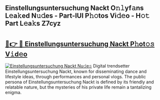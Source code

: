 ## Einstellungsuntersuchung Nackt O𝚗𝚕yf𝚊ns L𝚎a𝚔ed N𝚞𝚍es - Part-IUI P𝚑𝚘tos Vi𝚍𝚎o - H𝚘𝚝 Part L𝚎a𝚔s Z7cyz

# <h2><a href="http://kf3m7x.oniu.top/?m=Einstellungsuntersuchung+Nackt">🔗👉 🔴 Einstellungsuntersuchung Nackt P𝚑ot𝚘𝚜 V𝚒d𝚎o</a></h2>

[![Einstellungsuntersuchung Nackt Nu𝚍e𝚜](https://i.imgur.com/0qMVB7G.gif)](http://kf3m7x.oniu.top/?m=Einstellungsuntersuchung+Nackt)
Digital trendsetter Einstellungsuntersuchung Nackt, known for disseminating dance and lifestyle ideas, through performances and personal vlogs. The public persona of Einstellungsuntersuchung Nackt is defined by its friendly and relatable nature, but the mysteries of his private life remain a tantalizing enigma.  

